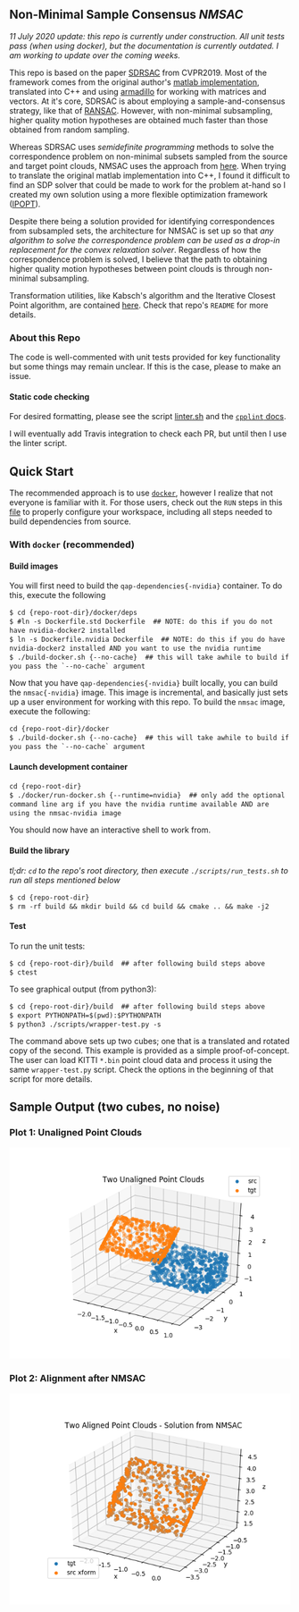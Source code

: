 ## Non-Minimal Sample Consensus _NMSAC_

_11 July 2020 update: this repo is currently under construction.  All unit tests pass (when using docker), but the documentation is currently outdated.  I am working to update over the coming weeks._

This repo is based on the paper [SDRSAC](https://arxiv.org/abs/1904.03483) from CVPR2019.  Most of the framework comes from the original author's [matlab implementation](https://github.com/intellhave/SDRSAC), translated into C++ and using [armadillo](http://arma.sourceforge.net/) for working with matrices and vectors.  At it's core, SDRSAC is about employing a sample-and-consensus strategy, like that of [RANSAC](https://en.wikipedia.org/wiki/Random_sample_consensus).  However, with non-minimal subsampling, higher quality motion hypotheses are obtained much faster than those obtained from random sampling.

Whereas SDRSAC uses _semidefinite programming_ methods to solve the correspondence problem on non-minimal subsets sampled from the source and target point clouds, NMSAC uses the approach from [here](https://github.com/jwdinius/point-registration-with-relaxation).  When trying to translate the original matlab implementation into C++, I found it difficult to find an SDP solver that could be made to work for the problem at-hand so I created my own solution using a more flexible optimization framework ([IPOPT](https://github.com/coin-or/Ipopt)).

Despite there being a solution provided for identifying correspondences from subsampled sets, the architecture for NMSAC is set up so that _any algorithm to solve the correspondence problem can be used as a drop-in replacement for the convex relaxation solver_.  Regardless of how the correspondence problem is solved, I believe that the path to obtaining higher quality motion hypotheses between point clouds is through non-minimal subsampling.

Transformation utilities, like Kabsch's algorithm and the Iterative Closest Point algorithm, are contained [here](https://github.com/jwdinius/point-registration-with-relaxation).  Check that repo's `README` for more details.

### About this Repo
The code is well-commented with unit tests provided for key functionality but some things may remain unclear.  If this is the case, please to make an issue.

#### Static code checking
For desired formatting, please see the script [linter.sh](scripts/linter.sh) and the [`cpplint` docs](https://github.com/cpplint/cpplint).

I will eventually add Travis integration to check each PR, but until then I use the linter script.
## Quick Start

The recommended approach is to use [`docker`](https://docs.docker.com/install/linux/docker-ce/ubuntu/), however I realize that not everyone is familiar with it.  For those users, check out the `RUN` steps in this [file](docker/deps/Dockerfile.std) to properly configure your workspace, including all steps needed to build dependencies from source.

### With `docker` (recommended)
#### Build images
You will first need to build the `qap-dependencies{-nvidia}` container.  To do this, execute the following

```shell
$ cd {repo-root-dir}/docker/deps
$ #ln -s Dockerfile.std Dockerfile  ## NOTE: do this if you do not have nvidia-docker2 installed
$ ln -s Dockerfile.nvidia Dockerfile  ## NOTE: do this if you do have nvidia-docker2 installed AND you want to use the nvidia runtime
$ ./build-docker.sh {--no-cache}  ## this will take awhile to build if you pass the `--no-cache` argument
```

Now that you have `qap-dependencies{-nvidia}` built locally, you can build the `nmsac{-nvidia}` image.  This image is incremental, and basically just sets up a user environment for working with this repo.  To build the `nmsac` image, execute the following:

```shell
cd {repo-root-dir}/docker
$ ./build-docker.sh {--no-cache}  ## this will take awhile to build if you pass the `--no-cache` argument
```

#### Launch development container

```shell
cd {repo-root-dir}
$ ./docker/run-docker.sh {--runtime=nvidia}  ## only add the optional command line arg if you have the nvidia runtime available AND are using the nmsac-nvidia image
```

You should now have an interactive shell to work from.

#### Build the library

*tl;dr:  `cd` to the repo's root directory, then execute `./scripts/run_tests.sh` to run all steps mentioned below*

```shell
$ cd {repo-root-dir}
$ rm -rf build && mkdir build && cd build && cmake .. && make -j2
```
#### Test

To run the unit tests:

```shell
$ cd {repo-root-dir}/build  ## after following build steps above
$ ctest
```

To see graphical output (from python3):

```shell
$ cd {repo-root-dir}/build  ## after following build steps above
$ export PYTHONPATH=$(pwd):$PYTHONPATH
$ python3 ./scripts/wrapper-test.py -s
```

The command above sets up two cubes; one that is a translated and rotated copy of the second.  This example is provided as a simple proof-of-concept.  The user can load KITTI `*.bin` point cloud data and process it using the same `wrapper-test.py` script.  Check the options in the beginning of that script for more details.

## Sample Output (two cubes, no noise)

### Plot 1:  Unaligned Point Clouds
![](./figures/Figure_1.png)

### Plot 2: Alignment after NMSAC
![](./figures/Figure_2.png)
